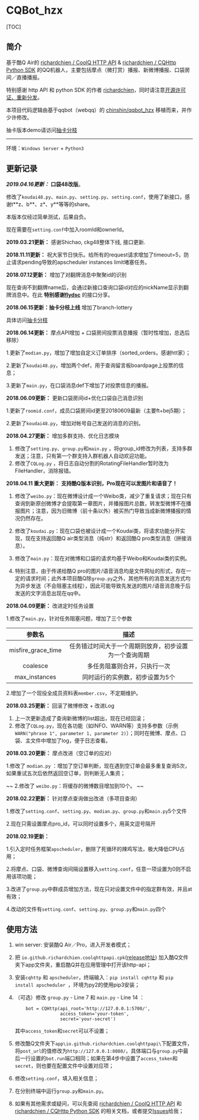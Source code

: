 # CQBot_hzx

[TOC]

## 简介

基于酷Q Air的 [richardchien / CoolQ HTTP API](https://github.com/richardchien/coolq-http-api)  & [richardchien / CQHttp Python SDK](https://github.com/richardchien/cqhttp-python-sdk) 的QQ机器人，主要包括摩点（微打赏）播报、新微博播报、口袋房间／直播播报。

特别感谢 http API 和 python SDK 的作者 [richardchien](https://github.com/richardchien)，同时请注意[开源许可证、重新分发](https://github.com/richardchien/coolq-http-api#开源许可证重新分发)。

本项目代码逻辑由基于qqbot（webqq）的 [chinshin/qqbot_hzx](https://github.com/chinshin/qqbot_hzx) 移植而来，并作少许修改。

抽卡版本demo请访问[抽卡分枝](https://github.com/chinshin/CQBot_hzx/tree/branch-lottery)


------

环境：`Windows Server` + `Python3`


## 更新记录

***2019.04.16更新：*** **口袋48改版**。

修改了`koudai48.py`、`main.py`、`setting.py`、`setting.conf`，使用了新接口，感谢t\*\*z、b\*\*、z\*、y\*\*等等的share。

本版本仅经过简单测试，后果自负。

现在需要在`setting.conf`中加入roomId和ownerId。

**2019.03.21更新：** 感谢Shichao, ckg48整体下线, 接口更新.

**2018.11.11更新：** 祝大家节日快乐。给所有的request请求增加了timeout=5，防止请求pending导致的apscheduler instances limit堵塞任务。

**2018.07.12更新：** 增加了对翻牌消息中聚聚id的识别

现在查询不到翻牌name后，会通过新接口查询口袋id对应的nickName显示到翻牌消息中。在此 **特别感谢[flydsc](https://github.com/flydsc)** 的接口分享。

**2018.06.15更新：抽卡分枝上线** 增加了branch-lottery

具体访问[抽卡分枝](https://github.com/chinshin/CQBot_hzx/tree/branch-lottery)

**2018.06.14更新：** 摩点API增加 + 口袋房间投票消息播报（暂时性增加，总选后移除）

1.更新了`modian.py`，增加了增加自定义订单排序（sorted_orders，感谢htt家）；

2.更新了`koudai48.py`，增加两个def，用于查询留言板boardpage上投票的信息；

3.更新了`main.py`，在口袋消息def下增加了对投票信息的播报。

**2018.06.09更新：** 更新口袋房间id+优化口袋自己消息识别

1.更新了`roomid.conf`，成员口袋房间id更至20180609最新（主要ft+bej5期）；

2.更新了`koudai48.py`，增加对帐号自己发送的消息的识别。

**2018.04.27更新：** 增加多群支持、优化日志模块

1. 修改了`setting.py`、`group.py`和`main.py` ，将group_id修改为列表，支持多群发送；注意，只有第一个群支持入群机器人自动欢迎功能。
2. 修改了`CQLog.py` ，将日志自动分割的RotatingFileHandler暂时改为FileHandler，消除报错。


**2018.04.11 重大更新：** **支持酷Q版本识别，Pro现在可以发图片和语音了！**

1. 修改了`weibo.py`：现在微博设计成一个Weibo类，减少了重复请求；现在只有查询到新原创微博才会提取第一章图片，并播报图片总数，转发型微博不在播报图片；注意，因为旧微博（前十条以外）被买热门导致当成新微博播报的情况仍然存在。

2. 修改了`koudai.py`：现在口袋也被设计成一个Koudai类，将请求功能分开实现，现在支持返回酷Q air类型消息（纯str）和返回酷Q pro类型消息（拼接消息）。

3. 修改了`main.py`：现在对微博和口袋的请求均基于Weibo和Koudai类的实例。

4. 特别注意，由于传递给酷Q pro的图片/语音消息均是文件网址的形式，存在一定的请求时间；此外本项目酷Q除`group.py`之外，其他所有的消息发送方式均为异步发送（不会阻塞主线程），因此可能导致先发送的图片/语音消息晚于后发送的文字消息出现在qq中。



**2018.04.09更新：** 改进定时任务设置

1.修改了`main.py`，针对任务阻塞问题，增加了三个参数

| 参数名 | 描述 |
| :-: | :-: |
| misfire\_grace\_time | 任务错过时间大于一个周期则放弃，初步设置为一个查询周期 |
| coalesce | 多任务阻塞则合并，只执行一次 |
| max_instances | 同时运行的实例数，初步设置为5个 |

2.增加了一个现役全成员资料表`member.csv`，不定期维护。



**2018.03.25更新：** 回滚了微博修改 + 改进Log

1. 上一次更新造成了查询新微博的list超出，现在已经回滚；
2. 修改了`CQLog.py`，现在各功能（如INFO、WARN等）支持多参数（示例`WARN("phrase 1", parameter 1, parameter 2)`）；同时在微博、摩点、口袋、主文件中增加了log，便于日志查看。


**2018.03.20更新：** 摩点改进（空订单的应对）

1.修改了 `modian.py` ：增加了空订单判断，现在遇到空订单会最多重复查询5次，如果重试五次后依然返回空订单，则判断无人集资；

~~ 2.修改了 `weibo.py`：将缓存的微博数目增加到10个。 ~~


**2018.02.22更新：** 针对摩点查询做出改进（多项目查询）

1.修改了`setting.conf`、`setting.py`、`modian.py`、`group.py`和`main.py`5个文件

2.现在只需设置摩点pro_id，可以同时设置多个，用英文逗号隔开


**2018.02.19更新：** 

1.引入定时任务框架`apscheduler`，删除了死循环的辣鸡写法，极大降低CPU占用；

2.将摩点、口袋、微博查询间隔设置移入`setting.conf`，任意一项设置为0则不启用该项功能；

3.改进了`group.py`中群成员增加方法，现在只对设置文件中的指定群有效，并且at有效；

4.改动的文件有`setting.conf`、`setting.py`、`group.py`和`main.py`四个

## 使用方法

1. win server: 安装酷Q Air／Pro，进入开发者模式；
2. 把 `io.github.richardchien.coolqhttpapi.cpk`([release地址](https://github.com/richardchien/coolq-http-api/releases)) 加入酷Q文件夹下app文件夹，重启酷Q并在应用管理中打开该http-api；
3. 安装`cqhttp` 和 `apscheduler`，终端输入：`pip install cqhttp` 和 `pip install apscheduler `，环境为py2的使用pip3安装；
4. （可选）修改 `group.py` - Line 7 和 `main.py` - Line 14 ：


	```
		bot = CQHttp(api_root='http://127.0.0.1:5700/',
		             access_token='your-token',
		             secret='your-secret')
	```
	
	其中`access_token`和`secret`可以不设置；

5. 修改酷Q文件夹下`app\io.github.richardchien.coolqhttpapi\`下配置文件，将`post_url`的值修改为`http://127.0.0.1:8080/`，具体端口与`group.py`中最后一行设置的`bot.run`端口相同；如果在第4步中设置了`access_token`和`secret`，则也要在配置文件中设置对应项；
6. 修改`setting.conf`，填入相关信息；
7. 在分别终端中运行`group.py`和`main.py`。
8. 如果有其他需求或疑问，可以先查阅 [richardchien / CoolQ HTTP API](https://github.com/richardchien/coolq-http-api) 和 [richardchien / CQHttp Python SDK](https://github.com/richardchien/cqhttp-python-sdk) 的相关文档，或者提交[Issues](https://github.com/chinshin/CQBot_hzx/issues)给我；